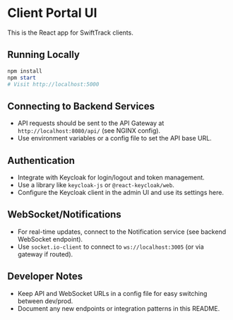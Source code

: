 # Client Portal UI

This is the React app for SwiftTrack clients.

## Running Locally
```powershell
npm install
npm start
# Visit http://localhost:5000
```

## Connecting to Backend Services
- API requests should be sent to the API Gateway at `http://localhost:8080/api/` (see NGINX config).
- Use environment variables or a config file to set the API base URL.

## Authentication
- Integrate with Keycloak for login/logout and token management.
- Use a library like `keycloak-js` or `@react-keycloak/web`.
- Configure the Keycloak client in the admin UI and use its settings here.

## WebSocket/Notifications
- For real-time updates, connect to the Notification service (see backend WebSocket endpoint).
- Use `socket.io-client` to connect to `ws://localhost:3005` (or via gateway if routed).

## Developer Notes
- Keep API and WebSocket URLs in a config file for easy switching between dev/prod.
- Document any new endpoints or integration patterns in this README.
